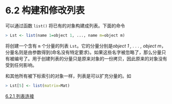 # 6.2 构建和修改列表

 可以通过函数 `list()` 将已有的对象构建成列表。下面的命令

```R
> Lst <- list(name 1=object 1, ..., name m=object m)
```

将创建一个含有 `m` 个分量的列表 `Lst`。它的分量分别是*object 1 , . . . , object m*，分量名则是由参数得到(命名没有特定要求)。如果这些名字被忽略了，那么分量只有被编号了。用于创建列表的分量只是原来对象的一份拷贝，因此原来的对象没有受到任何影响。

和其他所有被下标索引的对象一样，列表是可以扩充分量的。如

```R
> Lst[5] <- list(matrix=Mat)
```

[6.2.1 列表连接](chapter6/section6_2_1.md)
